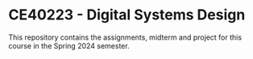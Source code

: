# CE40223 - Digital Systems Design

This repository contains the assignments, midterm and project for this course in the Spring 2024 semester.

